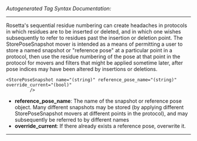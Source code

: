_Autogenerated Tag Syntax Documentation:_

---
Rosetta's sequential residue numbering can create headaches in protocols in which residues are to be inserted or deleted, and in which one wishes subsequently to refer to residues past the insertion or deletion point. The StorePoseSnapshot mover is intended as a means of permitting a user to store a named snapshot or "reference pose" at a particular point in a protocol, then use the residue numbering of the pose at that point in the protocol for movers and filters that might be applied sometime later, after pose indices may have been altered by insertions or deletions.

```
<StorePoseSnapshot name="(string)" reference_pose_name="(string)" override_current="(bool)"
         />
```

-   **reference_pose_name**: The name of the snapshot or reference pose object. Many different snapshots may be stored (by applying different StorePoseSnapshot movers at different points in the protocol), and may subsequently be referred to by different names
-   **override_current**: If there already exists a reference pose, overwrite it.

---
